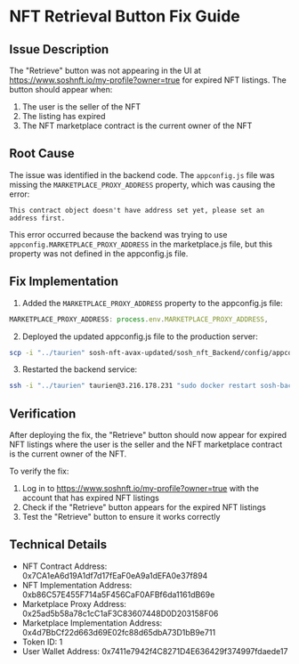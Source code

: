 # NFT Retrieval Button Fix Guide

## Issue Description

The "Retrieve" button was not appearing in the UI at https://www.soshnft.io/my-profile?owner=true for expired NFT listings. The button should appear when:

1. The user is the seller of the NFT
2. The listing has expired
3. The NFT marketplace contract is the current owner of the NFT

## Root Cause

The issue was identified in the backend code. The `appconfig.js` file was missing the `MARKETPLACE_PROXY_ADDRESS` property, which was causing the error:

```
This contract object doesn't have address set yet, please set an address first.
```

This error occurred because the backend was trying to use `appconfig.MARKETPLACE_PROXY_ADDRESS` in the marketplace.js file, but this property was not defined in the appconfig.js file.

## Fix Implementation

1. Added the `MARKETPLACE_PROXY_ADDRESS` property to the appconfig.js file:

```javascript
MARKETPLACE_PROXY_ADDRESS: process.env.MARKETPLACE_PROXY_ADDRESS,
```

2. Deployed the updated appconfig.js file to the production server:

```bash
scp -i "../taurien" sosh-nft-avax-updated/sosh_nft_Backend/config/appconfig.js taurien@3.216.178.231:backend-update/config/appconfig.js
```

3. Restarted the backend service:

```bash
ssh -i "../taurien" taurien@3.216.178.231 "sudo docker restart sosh-backend-app"
```

## Verification

After deploying the fix, the "Retrieve" button should now appear for expired NFT listings where the user is the seller and the NFT marketplace contract is the current owner of the NFT.

To verify the fix:
1. Log in to https://www.soshnft.io/my-profile?owner=true with the account that has expired NFT listings
2. Check if the "Retrieve" button appears for the expired NFT listings
3. Test the "Retrieve" button to ensure it works correctly

## Technical Details

- NFT Contract Address: 0x7CA1eA6d19A1df7d17fEaF0eA9a1dEFA0e37f894
- NFT Implementation Address: 0xb86C57E455F714a5F456CaF0AFBf6da1161dB69e
- Marketplace Proxy Address: 0x25ad5b58a78c1cC1aF3C83607448D0D203158F06
- Marketplace Implementation Address: 0x4d7BbCf22d663d69E02fc88d65dbA73D1bB9e711
- Token ID: 1
- User Wallet Address: 0x7411e7942f4C8271D4E636429f374997fdaede17
